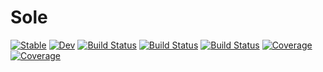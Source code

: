 # Sole

[![Stable](https://img.shields.io/badge/docs-stable-blue.svg)](https://aclai-lab.github.io/Sole.jl/stable)
[![Dev](https://img.shields.io/badge/docs-dev-blue.svg)](https://aclai-lab.github.io/Sole.jl/dev)
[![Build Status](https://travis-ci.com/aclai-lab/Sole.jl.svg?branch=master)](https://travis-ci.com/aclai-lab/Sole.jl)
[![Build Status](https://ci.appveyor.com/api/projects/status/github/aclai-lab/Sole.jl?svg=true)](https://ci.appveyor.com/project/aclai-lab/Sole-jl)
[![Build Status](https://api.cirrus-ci.com/github/aclai-lab/Sole.jl.svg)](https://cirrus-ci.com/github/aclai-lab/Sole.jl)
[![Coverage](https://codecov.io/gh/aclai-lab/Sole.jl/branch/master/graph/badge.svg)](https://codecov.io/gh/aclai-lab/Sole.jl)
[![Coverage](https://coveralls.io/repos/github/aclai-lab/Sole.jl/badge.svg?branch=master)](https://coveralls.io/github/aclai-lab/Sole.jl?branch=master)
